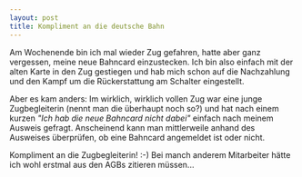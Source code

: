 ```yaml
---
layout: post
title: Kompliment an die deutsche Bahn
---
```

Am Wochenende bin ich mal wieder Zug gefahren, hatte aber ganz
vergessen, meine neue Bahncard einzustecken. Ich bin also einfach mit
der alten Karte in den Zug gestiegen und hab mich schon auf die
Nachzahlung und den Kampf um die Rückerstattung am Schalter
eingestellt.

Aber es kam anders: Im wirklich, wirklich vollen Zug war eine junge
Zugbegleiterin (nennt man die überhaupt noch so?) und hat nach einem
kurzen *"Ich hab die neue Bahncard nicht dabei"* einfach nach meinem
Ausweis gefragt. Anscheinend kann man mittlerweile anhand des Ausweises
überprüfen, ob eine Bahncard angemeldet ist oder nicht.

Kompliment an die Zugbegleiterin! :-) Bei manch anderem Mitarbeiter
hätte ich wohl erstmal aus den AGBs zitieren müssen...
